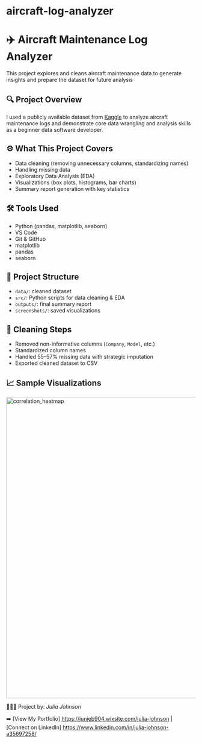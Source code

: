 # aircraft-log-analyzer
# ✈️ Aircraft Maintenance Log Analyzer

This project explores and cleans aircraft maintenance data to generate insights and prepare the dataset for future analysis 

## 🔍 Project Overview

I used a publicly available dataset from [Kaggle](https://www.kaggle.com/datasets/bangaru5/aircraft-engine-maintenance) to analyze aircraft maintenance logs and demonstrate core data wrangling and analysis skills as a beginner data software developer.

## ⚙️ What This Project Covers

- Data cleaning (removing unnecessary columns, standardizing names)
- Handling missing data
- Exploratory Data Analysis (EDA)
- Visualizations (box plots, histograms, bar charts)
- Summary report generation with key statistics

## 🛠 Tools Used

- Python (pandas, matplotlib, seaborn)
- VS Code
- Git & GitHub
- matplotlib
- pandas
- seaborn

## 📂 Project Structure

- `data/`: cleaned dataset
- `src/`: Python scripts for data cleaning & EDA
- `outputs/`: final summary report
- `screenshots/`: saved visualizations

## 🧼 Cleaning Steps
- Removed non-informative columns (`Company`, `Model`, etc.)
- Standardized column names
- Handled 55–57% missing data with strategic imputation
- Exported cleaned dataset to CSV

## 📈 Sample Visualizations
<img width="1000" height="800" alt="correlation_heatmap" src="https://github.com/user-attachments/assets/daf6da3a-08ba-4c14-b05f-8d5cdbbb62fc" />

👩🏽‍💻 Project by: *Julia Johnson*

➡️ [View My Portfolio] https://junieb904.wixsite.com/julia-johnson | 
[Connect on LinkedIn] https://www.linkedin.com/in/julia-johnson-a35697258/
